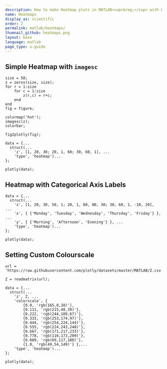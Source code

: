 ```yaml
---
description: How to make Heatmap plots in MATLAB<sup>&reg;</sup> with Plotly.
name: Heatmaps
display_as: scientific
order: 2
permalink: matlab/heatmaps/
thumnail_github: heatmaps.png
layout: base
language: matlab
page_type: u-guide
---
```



## Simple Heatmap with <code>imagesc</code>


```{matlab}
size = 50;
z = zeros(size, size);
for r = 1:size
    for c = 1:size
        z(r,c) = r+c;
    end
end
fig = figure;

colormap('hot');
imagesc(z);
colorbar;

fig2plotly(fig);
```

```{matlab}
data = {...
  struct(...
    'z', [1, 20, 30; 20, 1, 60; 30, 60, 1], ...
    'type', 'heatmap')...
};

plotly(data);
```

<!--------------------- EXAMPLE BREAK ------------------------->

## Heatmap with Categorical Axis Labels


```{matlab}
data = {...
  struct(...
    'z', [1, 20, 30, 50, 1; 20, 1, 60, 80, 30; 30, 60, 1, -10, 20], ...
    'x', { {'Monday', 'Tuesday', 'Wednesday', 'Thursday', 'Friday'} }, ...
    'y', { {'Morning', 'Afternoon', 'Evening'} }, ...
    'type', 'heatmap')...
};

plotly(data);
```

<!--------------------- EXAMPLE BREAK ------------------------->

## Setting Custom Colourscale


```{matlab}
url = 'https://raw.githubusercontent.com/plotly/datasets/master/MATLAB/Z.csv';

Z = readmatrix(url);

data = {...
  struct(...
    'z', Z, ...
    'colorscale', {
        {0.0, 'rgb(165,0,38)'},
        {0.111, 'rgb(215,48,39)'},
        {0.222, 'rgb(244,109,67)'},
        {0.333, 'rgb(253,174,97)'},
        {0.444, 'rgb(254,224,144)'},
        {0.555, 'rgb(224,243,248)'},
        {0.667, 'rgb(171,217,233)'},
        {0.778, 'rgb(116,173,209)'},
        {0.889, 'rgb(69,117,180)'},
        {1.0, 'rgb(49,54,149)'} },...
    'type', 'heatmap')...
};
    
plotly(data);
```